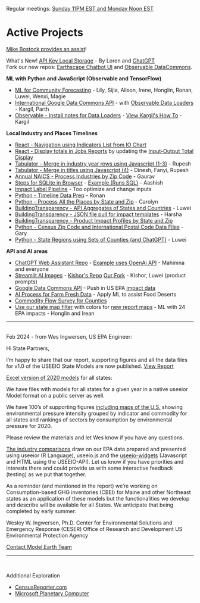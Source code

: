 Regular meetings: [Sunday 11PM EST and Monday Noon EST](/io/coders/)
<!--Overview Session on Tuesday at Noon ET for new team members.-->

# Active Projects

[Mike Bostock provides an assist](https://github.com/observablehq/framework/discussions/1030)!

What's New! [API Key Local Storage](../localsite/tools/storage/api/) - By Loren and [ChatGPT](https://chat.openai.com)  
Fork our new repos: [Earthscape Chatbot UI](../localsite/start/earthscape) and [Observable DataCommons](https://github.com/ModelEarth/data-commons).

<!--
CSV Files to use for Timelines, Observable, and AI Training at: [industries/naics/US/counties](https://github.com/ModelEarth/community-data/tree/master/industries/naics/US/counties)  
Pre-processed data for county industry levels, based on employment, establishments and payroll.-->

**ML with Python and JavaScript (Observable and TensorFlow)**

- [ML for Community Forecasting](../data-pipeline/timelines/training/naics/) - Lily, Sijia, Alison, Irene, Honglin, Ronan, Luwei, Wenxi, Magie
- [International Google Data Commons API](/data-pipeline/international/) - with [Observable Data Loaders](https://observablehq.com/framework/loaders) - Kargil, Parth
- [Observable - Install notes for Data Loaders](/data-pipeline/timelines/observable) - [View Kargil's How To](https://github.com/kargilthakur/Observables-DataLoader/tree/master/docs) - Kargil

**Local Industry and Places Timelines**

- [React - Navigation using Indicators List from IO Chart](/io/charts/inflow-outflow/#set=prosperity&indicators=VADD,JOBS)
- [React - Display totals in Jobs Reports](/localsite/info/#indicators=JOBS) by updating the [Input-Output Total Display](/localsite/info/data/totals/)
- [Tabulator - Merge in industry year rows using Javascript (1-3)](/data-pipeline/timelines/tabulator/) - Rupesh<!--Vadlamudi-->
- [Tabulator - Merge in titles using Javascript (4)](/data-pipeline/timelines/tabulator/) - Dinesh, Fanyi, Rupesh
- [Annual NAICS - Process Industries by Zip Code](/data-pipeline/industries/naics) - Gaurav
- [Steps for SQLite in Browser](/data-pipeline/timelines/sqlite/phiresky/) - [Example (Runs SQL)](https://phiresky.github.io/blog/2021/hosting-sqlite-databases-on-github-pages/) - Aashish
- [Impact Label Pipeline](/apps/impact) - Too optimize and change inputs
- [Python - Timeline Data Prep](/data-pipeline/timelines/prep/industries/) - Ronan
- [Python - Process All the Places by State and Zip](/places) - Carolyn
- [BuildingTransparency - API Aggregates of States and Countries](/io/template/product/) - Luwei
- [BuildingTransparency - JSON file pull for impact templates](/io/template/product/) - Harsha<!-- Later display with SQLite -->
- [BuildingTransparency - Product Impact Profiles by State and Zip](/io/template/feed/)
- [Python - Census Zip Code and International Postal Code Data Files](/zip/io/#zip=10001) - Gary
- [Python - State Regions using Sets of Counties (and ChatGPT)](/community-data/us/edd/) - Luwei


<!-- [ML - NAICS Imputation Using Machine Learning](https://github.com/ModelEarth/machine-learning) - Honglin-->
<!-- [CMD - Build IO .json files from EPA API for all 50 states](/io/charts/) - Honglin (next week)--><!-- Zhu -->

<!--
Hi, thanks for registering with our ModelEarth team!

We're meeting on Sunday at 11PM EDT, and again on Thursday at Noon EDT.

The meetup link here is always the same:
https://model.earth/io/coders

Let me know if Sunday evening works for you, and also let me know which of the following you are interested in: Javascript, React, D3, Leaflet, Python, Forecasting with ML

Here are our active projects:
https://model.earth/io

Here's a cmd for pulling down our main repos:
https://model.earth/localsite/start/steps

Make a fork of data-pipeline and data-commons before running the cmd.

Looking forward to working with you!
Let me know if you need a welcome letter for the OPT program.



	mark huang - deep learning

	Overview video
	https://platform.openai.com/docs/actions/introduction

	https://retool.com/component-library

	- 

	[Google Places API]() - Hours of Operation, All The Places Recyclers, BuildingTransparency Manufacturers



	We need to figure out a crosswalk from the Naics6 department of labor data we pull for levels of employment, as it relates to the new 72 sectors the EPA now uses. Previously they used 389 sectors.  The sectors are a fairly close match to the naics values.
-->

**API and AI areas**

- [ChatGPT Web Assistant Repo](https://github.com/Niek/chatgpt-web) - [Example uses OpenAi API](https://niek.github.io/chatgpt-web/) - Mahimna and everyone
- [Streamlit AI Images](/data-pipeline/research/stream) - [Kishor's Repo](https://github.com/mannurkishorreddy/streamlit-replicate-img-app) [Our Fork](https://github.com/ModelEarth/replicate) - Kishor, Luwei (product prompts)
- [Google Data Commons API](https://docs.datacommons.org/api/) - Push in US EPA [impact data](/community/tools/)
- [AI Process for Farm Fresh Data](/community-data/process/python/farmfresh/) - Apply ML to assist Food Deserts
- [Commodity Flow Survey for Counties](https://github.com/modelearth/commodity-flow-survey)
- [Use our state map filter](#geoview=country) with colors for [new report maps](https://figshare.com/collections/USEEIO_State_Models_v1_0_-_Supporting_Figures/7041473) - ML with 24 EPA impacts - Honglin and Irean

<!--
Industry2vec: an Implementation for Industry Code Vector Representation
https://medium.com/wbaa/industry2vec-an-implementation-for-industry-code-vector-representation-68ec5f5de9a4
-->

---
<br>Feb 2024 - from Wes Ingwersen, US EPA Engineer:

Hi State Partners,

I’m happy to share that our report, supporting figures and all the data files for v1.0 of the USEEIO State Models are now published. [View Report](https://cfpub.epa.gov/si/si_public_record_Report.cfm?dirEntryId=360453&Lab=CESER)

[Excel version of 2020 models](http://doi.org/10.23719/1530076) for all states:

We have files with models for all states for a given year in a native useeior Model format on a public server as well.

We have 100’s of supporting figures [including maps of the U.S.](https://doi.org/10.6084/m9.figshare.c.7041473) showing environmental pressure intensity grouped by indicator and commodity for all states and rankings of sectors by consumption by environmental pressure for 2020.

Please review the materials and let Wes know if you have any questions.
 
[The industry comparisons](../localsite/info/) draw on our EPA data prepared and presented using useeior (R Language),  useeio.js and the [useeio-widgets](../io/charts/) (Javascript and HTML using the USEEIO-API). Let us know if you have priorities and interests there and could provide us with some interactive feedback (testing) as we put that together.

As a reminder (and mentioned in the report) we’re working on Consumption-based GHG inventories (CBEI) for Maine and other Northeast states as an application of these models but the functionalities we develop and describe will be available for all States. We anticipate that being completed by early summer. 
 

Wesley W. Ingwersen, Ph.D.
Center for Environmental Solutions and Emergency Response (CESER)
Office of Research and Development
US Environmental Protection Agency

[Contact Model.Earth Team](../io/team/)

---
<br>

Additional Exploration
- [CensusReporter.com](https://CensusReporter.com)
- [Microsoft Planetary Computer](https://planetarycomputer.microsoft.com/)

<!--   
[Zipcode files with employment levels](https://github.com/modelearth/community-data/tree/master/us/zipcodes/naics) - Includes nunber of Establishments and Employees 
-->

<!--
Frome several years ago: 

- <a href="../../../localsite/info/#showloc">Industries and Impacts by county</a> - great to also include by zip! 
- [Bureau of Labor Statistics (BLS)](https://www.bls.gov/data/)  
- [Solar Companies](../../localsite/map/#show=solar)   
- [Electric Vehicle Ecosystems](../../localsite/info/#state=GA&show=vehicles)  
- [Commute Times and Walkability](../)  
<br>
-->

<!--
<b>EV Challenge Statements</b>  

1. Where are concentrations of electric and hydrogen vehicle parts manufacturers emerging?  

2. Where are combustion vehicle manufacturers likely to be impacted?  

3. How can we improve the visualization of supply chain inflow and outflow for local impacts on jobs, value added and the environment?  
-->

<!--
<b>Growing EV Ecosystems</b>  

1. University of Georgia - 33 new Proterra electric buses coming in 2021  
1. Georgia Power - Half of system fleet vehicles will be electric by 2030  
1. Hartsfield–Jackson Atlanta International Airport - [GreeningATL](https://www.17sustainabledevelopmentgoals.org/greeningatl-the-most-resilient-airport-globally/)  
1. Lyft partnership pilot program to add 50 EVs  
1. German GEDIA building $85 million [EV Parts Plant near Dalton, GA](https://www.bizjournals.com/atlanta/news/2020/07/29/gedia-automotive-group-plant-dalton-georgia.html)  
1. Korean SK Innovation's $1.6 billion plant adds $960 million [EV battery expansion in Commerce, GA](https://www.bizjournals.com/atlanta/news/2020/06/30/sk-innovation-georgia-electric-vehicle-plant.html)   
-->
